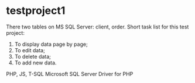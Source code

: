 # testproject1

There two tables on MS SQL Server: client, order. Short task list for this test project: 
1. To display data page by page;
2. To edit data;
3. To delete data;
4. To add new data.

PHP, JS, T-SQL
Microsoft SQL Server Driver for PHP
